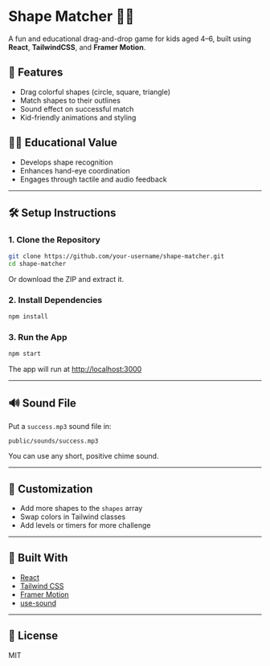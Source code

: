 
# Shape Matcher 🧩🎨

A fun and educational drag-and-drop game for kids aged 4–6, built using **React**, **TailwindCSS**, and **Framer Motion**.

## 🚀 Features

- Drag colorful shapes (circle, square, triangle)
- Match shapes to their outlines
- Sound effect on successful match
- Kid-friendly animations and styling

## 🧑‍🏫 Educational Value

- Develops shape recognition
- Enhances hand-eye coordination
- Engages through tactile and audio feedback

---

## 🛠️ Setup Instructions

### 1. Clone the Repository

```bash
git clone https://github.com/your-username/shape-matcher.git
cd shape-matcher
```

Or download the ZIP and extract it.

### 2. Install Dependencies

```bash
npm install
```

### 3. Run the App

```bash
npm start
```

The app will run at [http://localhost:3000](http://localhost:3000)

---

## 🔊 Sound File

Put a `success.mp3` sound file in:

```
public/sounds/success.mp3
```

You can use any short, positive chime sound.

---

## 🧩 Customization

- Add more shapes to the `shapes` array
- Swap colors in Tailwind classes
- Add levels or timers for more challenge

---

## 🧠 Built With

- [React](https://reactjs.org)
- [Tailwind CSS](https://tailwindcss.com)
- [Framer Motion](https://www.framer.com/motion/)
- [use-sound](https://github.com/joshwcomeau/use-sound)

---

## 📄 License

MIT
